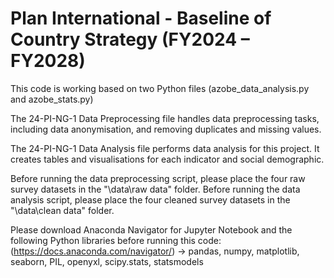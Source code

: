 # Plan International - Baseline of Country Strategy (FY2024 – FY2028)

This code is working based on two Python files (azobe_data_analysis.py and azobe_stats.py)

The 24-PI-NG-1 Data Preprocessing file handles data preprocessing tasks, including data anonymisation, and removing duplicates and missing values.

The 24-PI-NG-1 Data Analysis file performs data analysis for this project. It creates tables and visualisations for each indicator and social demographic.

Before running the data preprocessing script, please place the four raw survey datasets in the "\data\raw data" folder.
Before running the data analysis script, please place the four cleaned survey datasets in the "\data\clean data" folder.

Please download Anaconda Navigator for Jupyter Notebook and the following Python libraries before running this code: (https://docs.anaconda.com/navigator/)
-> pandas, numpy, matplotlib, seaborn, PIL, openyxl, scipy.stats, statsmodels
